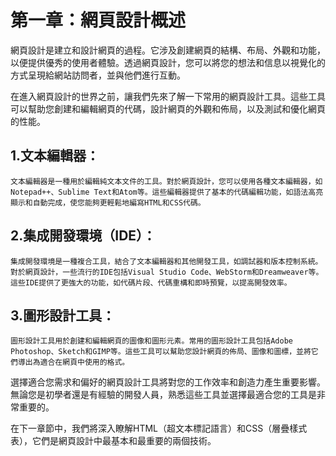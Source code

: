 # 第一章：網頁設計概述

網頁設計是建立和設計網頁的過程。它涉及創建網頁的結構、布局、外觀和功能，以便提供優秀的使用者體驗。透過網頁設計，您可以將您的想法和信息以視覺化的方式呈現給網站訪問者，並與他們進行互動。

在進入網頁設計的世界之前，讓我們先來了解一下常用的網頁設計工具。這些工具可以幫助您創建和編輯網頁的代碼，設計網頁的外觀和佈局，以及測試和優化網頁的性能。

## 1.文本編輯器：
    文本編輯器是一種用於編輯純文本文件的工具。對於網頁設計，您可以使用各種文本編輯器，如Notepad++、Sublime Text和Atom等。這些編輯器提供了基本的代碼編輯功能，如語法高亮顯示和自動完成，使您能夠更輕鬆地編寫HTML和CSS代碼。

## 2.集成開發環境（IDE）：
    集成開發環境是一種複合工具，結合了文本編輯器和其他開發工具，如調試器和版本控制系統。對於網頁設計，一些流行的IDE包括Visual Studio Code、WebStorm和Dreamweaver等。這些IDE提供了更強大的功能，如代碼片段、代碼重構和即時預覽，以提高開發效率。

## 3.圖形設計工具：
    圖形設計工具用於創建和編輯網頁的圖像和圖形元素。常用的圖形設計工具包括Adobe Photoshop、Sketch和GIMP等。這些工具可以幫助您設計網頁的佈局、圖像和圖標，並將它們導出為適合在網頁中使用的格式。

選擇適合您需求和偏好的網頁設計工具將對您的工作效率和創造力產生重要影響。無論您是初學者還是有經驗的開發人員，熟悉這些工具並選擇最適合您的工具是非常重要的。

在下一章節中，我們將深入瞭解HTML（超文本標記語言）和CSS（層疊樣式表），它們是網頁設計中最基本和最重要的兩個技術。